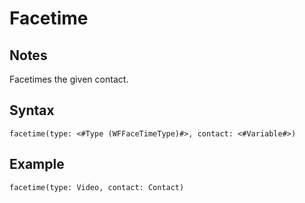 # Facetime

## Notes
Facetimes the given contact.

## Syntax

```
facetime(type: <#Type (WFFaceTimeType)#>, contact: <#Variable#>)
```

## Example
```
facetime(type: Video, contact: Contact)
```